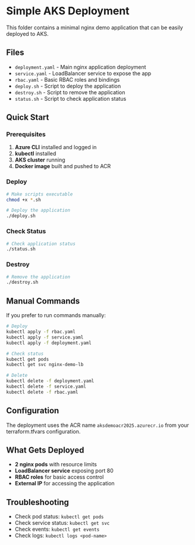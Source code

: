 # Simple AKS Deployment

This folder contains a minimal nginx demo application that can be easily deployed to AKS.

## Files

- `deployment.yaml` - Main nginx application deployment
- `service.yaml` - LoadBalancer service to expose the app
- `rbac.yaml` - Basic RBAC roles and bindings
- `deploy.sh` - Script to deploy the application
- `destroy.sh` - Script to remove the application
- `status.sh` - Script to check application status

## Quick Start

### Prerequisites

1. **Azure CLI** installed and logged in
2. **kubectl** installed
3. **AKS cluster** running
4. **Docker image** built and pushed to ACR

### Deploy

```bash
# Make scripts executable
chmod +x *.sh

# Deploy the application
./deploy.sh
```

### Check Status

```bash
# Check application status
./status.sh
```

### Destroy

```bash
# Remove the application
./destroy.sh
```

## Manual Commands

If you prefer to run commands manually:

```bash
# Deploy
kubectl apply -f rbac.yaml
kubectl apply -f service.yaml
kubectl apply -f deployment.yaml

# Check status
kubectl get pods
kubectl get svc nginx-demo-lb

# Delete
kubectl delete -f deployment.yaml
kubectl delete -f service.yaml
kubectl delete -f rbac.yaml
```

## Configuration

The deployment uses the ACR name `aksdemoacr2025.azurecr.io` from your terraform.tfvars configuration.

## What Gets Deployed

- **2 nginx pods** with resource limits
- **LoadBalancer service** exposing port 80
- **RBAC roles** for basic access control
- **External IP** for accessing the application

## Troubleshooting

- Check pod status: `kubectl get pods`
- Check service status: `kubectl get svc`
- Check events: `kubectl get events`
- Check logs: `kubectl logs <pod-name>`